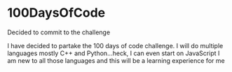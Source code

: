 # 100DaysOfCode
Decided to commit to the challenge

I have decided to partake the 100 days of code challenge. 
I will do multiple languages mostly C++ and Python...heck, I can even start on JavaScript
I am new to all those languages and this will be a learning experience for me

